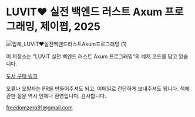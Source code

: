 # LUVIT♥ 실전 백엔드 러스트 Axum 프로그래밍, 제이펍, 2025

![입체_LUVIT♥실전백엔드러스트Axum프로그래밍 (1)](https://github.com/user-attachments/assets/536fad01-0a8d-4b86-b732-a1b926191db7)

이 저장소는 "LUVIT 실전 백엔드 러스트 Axum 프로그래밍"의 예제 코드를 담고 있습니다.

[도서 구매 링크](https://product.kyobobook.co.kr/detail/S000216693772)

오류나 오탈자는 PR을 만들어주셔도 되고, 이메일로 간단하게 보내주셔도 됩니다. 
책에 관한 질문 역시 언제나 환영입니다.
감사합니다.

freedomzero91@gmail.com
